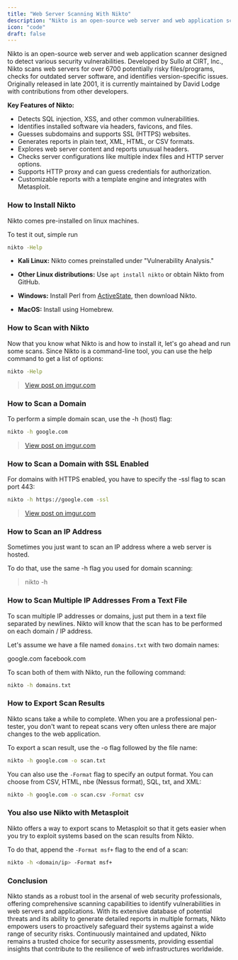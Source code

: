 ```yaml
---
title: "Web Server Scanning With Nikto"
description: "Nikto is an open-source web server and web application scanner."
icon: "code"
draft: false
---
```


Nikto is an open-source web server and web application scanner designed to detect various security vulnerabilities. Developed by Sullo at CIRT, Inc., Nikto scans web servers for over 6700 potentially risky files/programs, checks for outdated server software, and identifies version-specific issues. Originally released in late 2001, it is currently maintained by David Lodge with contributions from other developers.

**Key Features of Nikto:**
- Detects SQL injection, XSS, and other common vulnerabilities.
- Identifies installed software via headers, favicons, and files.
- Guesses subdomains and supports SSL (HTTPS) websites.
- Generates reports in plain text, XML, HTML, or CSV formats.
- Explores web server content and reports unusual headers.
- Checks server configurations like multiple index files and HTTP server options.
- Supports HTTP proxy and can guess credentials for authorization.
- Customizable reports with a template engine and integrates with Metasploit.

### How to Install Nikto

Nikto comes pre-installed on linux machines.

To test it out, simple run 
```sh
nikto -Help
```

- **Kali Linux:** Nikto comes preinstalled under "Vulnerability Analysis."
  
- **Other Linux distributions:** Use `apt install nikto` or obtain Nikto from GitHub.

- **Windows:** Install Perl from [ActiveState](https://www.activestate.com/activeperl), then download Nikto.

- **MacOS:** Install using Homebrew.

### How to Scan with Nikto

Now that you know what Nikto is and how to install it, let's go ahead and run some scans. Since Nikto is a command-line tool, you can use the help command to get a list of options:
```sh
nikto -Help
```

<blockquote class="imgur-embed-pub" lang="en" data-id="NETte0T"><a href="https://imgur.com/NETte0T">View post on imgur.com</a></blockquote><script async src="//s.imgur.com/min/embed.js" charset="utf-8"></script>

### How to Scan a Domain

To perform a simple domain scan, use the -h (host) flag:

```sh
nikto -h google.com
```

<blockquote class="imgur-embed-pub" lang="en" data-id="upKVLLP"><a href="https://imgur.com/upKVLLP">View post on imgur.com</a></blockquote><script async src="//s.imgur.com/min/embed.js" charset="utf-8"></script>

### How to Scan a Domain with SSL Enabled

For domains with HTTPS enabled, you have to specify the -ssl flag to scan port 443:
```sh
nikto -h https://google.com -ssl
```

<blockquote class="imgur-embed-pub" lang="en" data-id="fdPpHy2"><a href="https://imgur.com/fdPpHy2">View post on imgur.com</a></blockquote><script async src="//s.imgur.com/min/embed.js" charset="utf-8"></script>

### How to Scan an IP Address
Sometimes you just want to scan an IP address where a web server is hosted.

To do that, use the same -h flag you used for domain scanning:

> nikto -h <ip address>

### How to Scan Multiple IP Addresses From a Text File

To scan multiple IP addresses or domains, just put them in a text file separated by newlines. Nikto will know that the scan has to be performed on each domain / IP address.

Let's assume we have a file named `domains.txt` with two domain names:

google.com
facebook.com

To scan both of them with Nikto, run the following command:
```sh
nikto -h domains.txt
```

### How to Export Scan Results
Nikto scans take a while to complete. When you are a professional pen-tester, you don't want to repeat scans very often unless there are major changes to the web application.

To export a scan result, use the -o flag followed by the file name:
```sh
nikto -h google.com -o scan.txt
```

You can also use the `-Format` flag to specify an output format. You can choose from CSV, HTML, nbe (Nessus format), SQL, txt, and XML:
```sh
nikto -h google.com -o scan.csv -Format csv
```

### You also use Nikto with Metasploit
Nikto offers a way to export scans to Metasploit so that it gets easier when you try to exploit systems based on the scan results from Nikto.

To do that, append the `-Format msf+` flag to the end of a scan:
```sh
nikto -h <domain/ip> -Format msf+
```

### Conclusion

Nikto stands as a robust tool in the arsenal of web security professionals, offering comprehensive scanning capabilities to identify vulnerabilities in web servers and applications. With its extensive database of potential threats and its ability to generate detailed reports in multiple formats, Nikto empowers users to proactively safeguard their systems against a wide range of security risks. Continuously maintained and updated, Nikto remains a trusted choice for security assessments, providing essential insights that contribute to the resilience of web infrastructures worldwide.